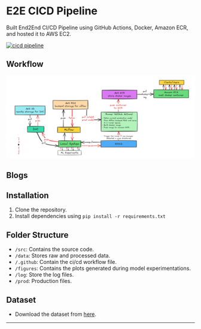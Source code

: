 E2E CICD Pipeline
==============================

Built End2End CI/CD Pipeline using GitHub Actions, Docker, Amazon ECR, and hosted it to AWS EC2.

[![cicd pipeline](https://github.com/ronylpatil/cicd-aws/actions/workflows/cicd.yaml/badge.svg)](https://github.com/ronylpatil/cicd-aws/actions/workflows/cicd.yaml)

## Workflow
<p align = "center">
  <img class="center" src = "https://github.com/ronylpatil/cicd-aws/blob/main/workflow/workflow.png" alt = "Drawing">
</p>

## Blogs

## Installation

1. Clone the repository.
2. Install dependencies using `pip install -r requirements.txt`

## Folder Structure

- `/src`: Contains the source code.
- `/data`: Stores raw and processed data.
- `/.github`: Contain the ci/cd workflow file.
- `/figures`: Contains the plots generated during model experimentations.
- `/log`: Store the log files.
- `/prod`: Production files. 

## Dataset

- Download the dataset from [here](https://www.kaggle.com/datasets/yasserh/wine-quality-dataset).

___
